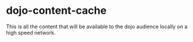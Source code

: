 # dojo-content-cache

This is all the content that will be available to the dojo audience locally on a high speed network.


